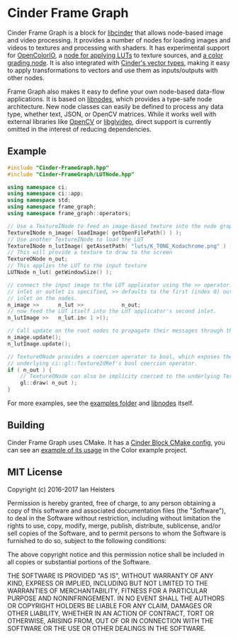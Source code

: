 Cinder Frame Graph
==================

Cinder Frame Graph is a block for [libcinder](https://libcinder.org/) that
allows node-based image and video processing. It provides a number of nodes for
loading images and videos to textures and processing with shaders. It
has experimental support for [OpenColorIO](http://opencolorio.org/), a [node for
applying LUTs](include/Cinder-FrameGraph/LUTNode.hpp) to texture sources, and
[a color grading node](include/Cinder-FrameGraph/ColorGradeNode.hpp). It is also
integrated with [Cinder's vector types](include/Cinder-FrameGraph/VecNode.hpp),
making it easy to apply transformations to vectors and use them as
inputs/outputs with other nodes. 

Frame Graph also makes it easy to define your own node-based data-flow
applications. It is based on [libnodes](https://github.com/heisters/libnodes),
which provides a type-safe node architecture. New node classes can easily be
defined to process any data type, whether text, JSON, or OpenCV matrices. While
it works well with external libraries like [OpenCV](http://opencv.org/) or
[libglvideo](https://github.com/heisters/libglvideo), direct support is
currently omitted in the interest of reducing dependencies.

Example
-------

```C++
#include "Cinder-FrameGraph.hpp"
#include "Cinder-FrameGraph/LUTNode.hpp"

using namespace ci;
using namespace ci::app;
using namespace std;
using namespace frame_graph;
using namespace frame_graph::operators;

// Use a TextureINode to feed an image-based texture into the node graph
TextureINode n_image( loadImage( getOpenFilePath() ) );
// Use another TextureINode to load the LUT
TextureINode n_lutImage( getAssetPath( "luts/K_TONE_Kodachrome.png" ) );
// This will provide a texture to draw to the screen
TextureONode n_out;
// This applies the LUT to the input texture
LUTNode n_lut( getWindowSize() );

// connect the input image to the LUT applicator using the >> operator. When no
// inlet or outlet is specified, >> defaults to the first (index 0) outlet and
// inlet on the nodes.
n_image >>      n_lut >>            n_out;
// now feed the LUT itself into the LUT applicator's second inlet.
n_lutImage >>   n_lut.in< 1 >();

// Call update on the root nodes to propagate their messages through the graph.
n_image.update();
n_lutImage.update();

// TextureONode provides a coercion operator to bool, which exposes the
// underlying ci::gl::Texture2dRef's bool coercion operator.
if ( n_out ) {
    // TextureONode can also be implicity coerced to the underlying Texture2dRef
    gl::draw( n_out );
}
```

For more examples, see the [examples folder](examples/) and
[libnodes](https://github.com/heisters/libnodes) itself.

Building
--------

Cinder Frame Graph uses CMake. It has a
[Cinder Block CMake config](proj/cmake/Cinder-FrameGraphConfig.cmake), you can
see an [example of its usage](examples/Color/proj/cmake/CMakeLists.txt) in the
Color example project.

MIT License
-----------

Copyright (c) 2016-2017 Ian Heisters

Permission is hereby granted, free of charge, to any person obtaining a copy of
this software and associated documentation files (the "Software"), to deal in
the Software without restriction, including without limitation the rights to
use, copy, modify, merge, publish, distribute, sublicense, and/or sell copies of
the Software, and to permit persons to whom the Software is furnished to do so,
subject to the following conditions:

The above copyright notice and this permission notice shall be included in all
copies or substantial portions of the Software.

THE SOFTWARE IS PROVIDED "AS IS", WITHOUT WARRANTY OF ANY KIND, EXPRESS OR
IMPLIED, INCLUDING BUT NOT LIMITED TO THE WARRANTIES OF MERCHANTABILITY, FITNESS
FOR A PARTICULAR PURPOSE AND NONINFRINGEMENT. IN NO EVENT SHALL THE AUTHORS OR
COPYRIGHT HOLDERS BE LIABLE FOR ANY CLAIM, DAMAGES OR OTHER LIABILITY, WHETHER
IN AN ACTION OF CONTRACT, TORT OR OTHERWISE, ARISING FROM, OUT OF OR IN
CONNECTION WITH THE SOFTWARE OR THE USE OR OTHER DEALINGS IN THE SOFTWARE.

